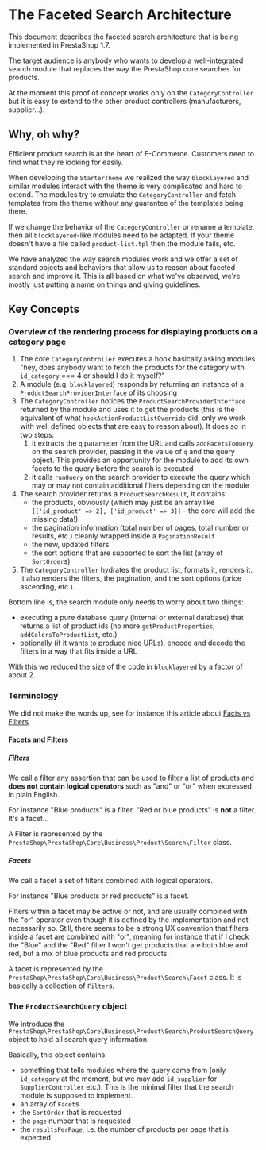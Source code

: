 # The Faceted Search Architecture

This document describes the faceted search architecture that is being implemented in PrestaShop 1.7.

The target audience is anybody who wants to develop a well-integrated search module that replaces the way the PrestaShop core searches for products.

At the moment this proof of concept works only on the `CategoryController` but it is easy to extend to the other product controllers (manufacturers, supplier...).

## Why, oh why?

Efficient product search is at the heart of E-Commerce. Customers need to find what they're looking for easily.

When developing the `StarterTheme` we realized the way `blocklayered` and similar modules interact with the theme is very complicated and hard to extend. The modules try to emulate the `CategoryController` and fetch templates from the theme without any guarantee of the templates being there.

If we change the behavior of the `CategoryController` or rename a template, then all `blocklayered`-like modules need to be adapted. If your theme doesn't have a file called `product-list.tpl` then the module fails, etc.

We have analyzed the way search modules work and we offer a set of standard objects and behaviors that allow us to reason about faceted search and improve it. This is all based on what we've observed, we're mostly just putting a name on things and giving guidelines.

## Key Concepts

### Overview of the rendering process for displaying products on a category page

1. The core `CategoryController` executes a hook basically asking modules "hey, does anybody want to fetch the products for the category with `id_category` === 4 or should I do it myself?"
2. A module (e.g. `blocklayered`) responds by returning an instance of a `ProductSearchProviderInterface` of its choosing
3. The `CategoryController` notices the `ProductSearchProviderInterface` returned by the module and uses it to get the products (this is the equivalent of what `hookActionProductListOverride` did, only we work with well defined objects that are easy to reason about). It does so in two steps:
    1. it extracts the `q` parameter from the URL and calls `addFacetsToQuery` on the search provider, passing it the value of `q` and the query object. This provides an opportunity for the module to add its own facets to the query before the search is executed
    2. it calls `runQuery` on the search provider to execute the query which may or may not contain additional filters depending on the module
4. The search provider returns a `ProductSearchResult`, it contains:
    - the products, obviously (which may just be an array like `[['id_product' => 2], ['id_product' => 3]]` - the core will add the missing data!)
    - the pagination information (total number of pages, total number or results, etc.) cleanly wrapped inside a `PaginationResult`
    - the new, updated filters
    - the sort options that are supported to sort the list (array of `SortOrder`s)
5. The `CategoryController` hydrates the product list, formats it, renders it. It also renders the filters, the pagination, and the sort options (price ascending, etc.).

Bottom line is, the search module only needs to worry about two things:
- executing a pure database query (internal or external database) that returns a list of product ids (no more `getProductProperties`, `addColorsToProductList`, etc.)
- optionally (if it wants to produce nice URLs), encode and decode the filters in a way that fits inside a URL

With this we reduced the size of the code in `blocklayered` by a factor of about 2.

### Terminology

We did not make the words up, see for instance this article about [Facts vs Filters](http://www.nngroup.com/articles/filters-vs-facets/).

#### Facets and Filters

##### Filters

We call a filter any assertion that can be used to filter a list of products and **does not contain logical operators** such as "and" or "or" when expressed in plain English.

For instance "Blue products" is a filter. "Red or blue products" is **not** a filter. It's a facet...

A Filter is represented by the `PrestaShop\PrestaShop\Core\Business\Product\Search\Filter` class.

##### Facets

We call a facet a set of filters combined with logical operators.

For instance "Blue products or red products" is a facet.

Filters within a facet may be active or not, and are usually combined with the "or" operator even though it is defined by the implementation and not necessarily so. Still, there seems to be a strong UX convention that filters inside a facet are combined with "or", meaning for instance that if I check the "Blue" and the "Red" filter I won't get products that are both blue and red, but a mix of blue products and red products.

A facet is represented by the `PrestaShop\PrestaShop\Core\Business\Product\Search\Facet` class. It is basically a collection of `Filter`s.

### The `ProductSearchQuery` object

We introduce the `PrestaShop\PrestaShop\Core\Business\Product\Search\ProductSearchQuery` object to hold all search query information.

Basically, this object contains:
- something that tells modules where the query came from (only `id_category` at the moment, but we may add `id_supplier` for `SupplierController` etc.). This is the minimal filter that the search module is supposed to implement.
- an array of `Facet`s
- the `SortOrder` that is requested
- the `page` number that is requested
- the `resultsPerPage`, i.e. the number of products per page that is expected

